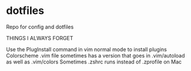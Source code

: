 # dotfiles
Repo for config and dotfiles

THINGS I ALWAYS FORGET

Use the PlugInstall command in vim normal mode to install plugins
Colorscheme .vim file sometimes has a version that goes in .vim/autoload as well as .vim/colors
Sometimes .zshrc runs instead of .zprofile on Mac
